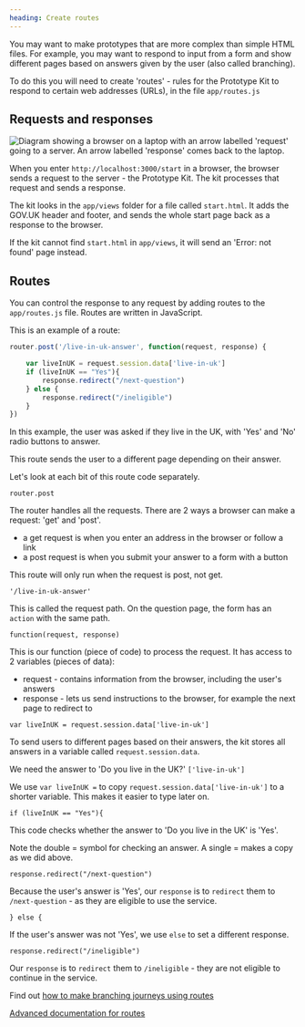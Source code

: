 ```yaml
---
heading: Create routes
---
```


You may want to make prototypes that are more complex than simple HTML files. For example, you may want to respond to input from a form and show different pages based on answers given by the user (also called branching).

To do this you will need to create 'routes' - rules for the Prototype Kit to respond to certain web addresses (URLs), in the file `app/routes.js`

## Requests and responses

![Diagram showing a browser on a laptop with an arrow labelled 'request' going to a server. An arrow labelled 'response' comes back to the laptop.](/public/docs/v13/images/docs/request-response.svg)

When you enter `http://localhost:3000/start` in a browser, the browser sends a request to the server - the Prototype Kit. The kit processes that request and sends a response.

The kit looks in the `app/views` folder for a file called `start.html`. It adds the GOV.UK header and footer, and sends the whole start page back as a response to the browser.

If the kit cannot find `start.html` in `app/views`, it will send an 'Error: not found' page instead.

## Routes

You can control the response to any request by adding routes to the `app/routes.js` file. Routes are written in JavaScript.

This is an example of a route:

```js
router.post('/live-in-uk-answer', function(request, response) {

    var liveInUK = request.session.data['live-in-uk']
    if (liveInUK == "Yes"){
        response.redirect("/next-question")
    } else {
        response.redirect("/ineligible")
    }
})
```

In this example, the user was asked if they live in the UK, with 'Yes' and 'No' radio buttons to answer.

This route sends the user to a different page depending on their answer.

Let's look at each bit of this route code separately.

<div class="govuk-!-margin-bottom-8">

`router.post`

The router handles all the requests. There are 2 ways a browser can make a request: 'get' and 'post'.

* a get request is when you enter an address in the browser or follow a link
* a post request is when you submit your answer to a form with a button

This route will only run when the request is post, not get.

</div>
<div class="govuk-!-margin-bottom-8">

`'/live-in-uk-answer'`

This is called the request path. On the question page, the form has an `action` with the same path.

</div>
<div class="govuk-!-margin-bottom-8">

`function(request, response)`

This is our function (piece of code) to process the request. It has access to 2 variables (pieces of data):

* request - contains information from the browser, including the user's answers
* response - lets us send instructions to the browser, for example the next page to redirect to

</div>
<div class="govuk-!-margin-bottom-8">

`var liveInUK = request.session.data['live-in-uk']`

To send users to different pages based on their answers, the kit stores all answers in a variable called `request.session.data`.

We need the answer to 'Do you live in the UK?' `['live-in-uk']`

We use `var liveInUK =` to copy `request.session.data['live-in-uk']` to a shorter variable. This makes it easier to type later on.

</div>
<div class="govuk-!-margin-bottom-8">

`if (liveInUK == "Yes"){`

This code checks whether the answer to 'Do you live in the UK' is 'Yes'.

Note the double = symbol for checking an answer. A single = makes a copy as we did above.

</div>
<div class="govuk-!-margin-bottom-8">

`response.redirect("/next-question")`

Because the user's answer is 'Yes', our `response` is to `redirect` them to `/next-question` - as they are eligible to use the service.

</div>
<div class="govuk-!-margin-bottom-8">

`} else {`

If the user's answer was not 'Yes', we use `else` to set a different response.

</div>
<div class="govuk-!-margin-bottom-8">

`response.redirect("/ineligible")`

Our `response` is to `redirect` them to `/ineligible` - they are not eligible to continue in the service.

</div>

Find out [how to make branching journeys using routes](./branching-journeys)

[Advanced documentation for routes](https://expressjs.com/en/guide/routing.html)
